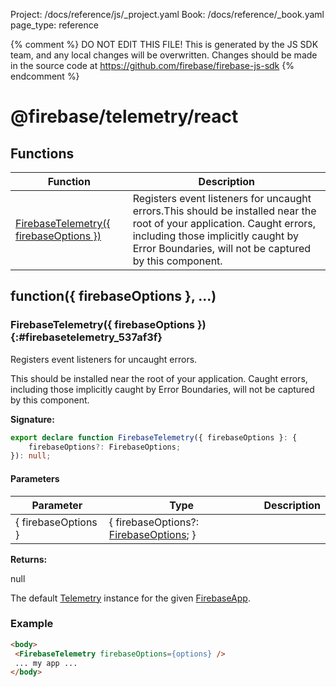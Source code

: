 Project: /docs/reference/js/_project.yaml
Book: /docs/reference/_book.yaml
page_type: reference

{% comment %}
DO NOT EDIT THIS FILE!
This is generated by the JS SDK team, and any local changes will be
overwritten. Changes should be made in the source code at
https://github.com/firebase/firebase-js-sdk
{% endcomment %}

# @firebase/telemetry/react

## Functions

|  Function | Description |
|  --- | --- |
|  [FirebaseTelemetry({ firebaseOptions })](./telemetry_react.md#firebasetelemetry_537af3f) | Registers event listeners for uncaught errors.<!-- -->This should be installed near the root of your application. Caught errors, including those implicitly caught by Error Boundaries, will not be captured by this component. |

## function({ firebaseOptions }, ...)

### FirebaseTelemetry({ firebaseOptions }) {:#firebasetelemetry_537af3f}

Registers event listeners for uncaught errors.

This should be installed near the root of your application. Caught errors, including those implicitly caught by Error Boundaries, will not be captured by this component.

<b>Signature:</b>

```typescript
export declare function FirebaseTelemetry({ firebaseOptions }: {
    firebaseOptions?: FirebaseOptions;
}): null;
```

#### Parameters

|  Parameter | Type | Description |
|  --- | --- | --- |
|  { firebaseOptions } | { firebaseOptions?: [FirebaseOptions](./app.firebaseoptions.md#firebaseoptions_interface)<!-- -->; } |  |

<b>Returns:</b>

null

The default [Telemetry](./telemetry_.telemetry.md#telemetry_interface) instance for the given [FirebaseApp](./app.firebaseapp.md#firebaseapp_interface)<!-- -->.

### Example


```html
<body>
 <FirebaseTelemetry firebaseOptions={options} />
 ... my app ...
</body>

```

